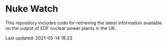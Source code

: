 # Nuke Watch

This repository includes code for retrieving the latest information available on the output of EDF nuclear power plants in the UK.

Last updated: 2021-05-14 18:23